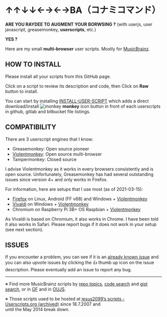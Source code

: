 ﻿↑↑↓↓←→←→BA（コナミコマンド）
=====================

**ARE YOU RAYDEE TO AUGMENT YOUR BORWSING ?** (with userjs, user javascript, 
greasemonkey, **userscripts**, etc.)

**YES ?**

Here are my small **multi‐browser** user scripts.
Mostly for [MusicBrainz](https://musicbrainz.org).


HOW TO INSTALL
--------------

Please install all your scripts from this GitHub page.

Click on a script to review its description and code, then 
Click on **Raw** button to install.

You can start by installing [INSTALL-USER-SCRIPT](https://github.com/jesus2099/konami-command/blob/master/INSTALL-USER-SCRIPT.user.js) 
which adds a direct download/install ![monkey](https://github.com/violentmonkey/violentmonkey/raw/1d911bffd7d4c37f82b5bcdada16f0b79fe0a70a/src/public/images/icon16.png) **monkey** icon button in front of each userscripts 
in github, gitlab and bitbucket file listings.


COMPATIBILITY
-------------

There are 3 userscript engines that I know:

- Greasemonkey: Open source pioneer
- [Violentmonkey](https://violentmonkey.github.io): Open source multi-browser
- Tampermonkey: Closed source

I advise Violentmonkey as it works in every browsers consistently and is open source.
Unfortunately, Greasemonkey has had several outstanding issues since version 4+ and only works in Firefox.

For information, here are setups that I use most (as of 2021-03-15):

- [Firefox](https://mozilla.org/firefox) on Linux, Android (FF v68) and Windows + [Violentmonkey][vm-ff]
- [Vivaldi](https://vivaldi.com) on Windows + [Violentmonkey][vm-ch]
- Chromium on Raspberry Pi 3B+ OS Raspbian + [Violentmonkey][vm-ch]

As Vivaldi is based on Chromium, it also works in Chrome.
I have been told it also works in Safari.
Please report bugs if it does not work in your setup (see next section).

ISSUES
------

If you encounter a problem, you can see if it is an [already known issue](https://github.com/jesus2099/konami-command/issues?q=is%3Aissue+is%3Aopen+sort%3Areactions-%2B1-desc) 
and you can also upvote issues by clicking the :+1: thumb up icon on the issue description.
Please eventually add an issue to report any bug.

---

※ Find more MusicBrainz scripts by [repo topics](https://github.com/search?q=topic%3Amusicbrainz+topic%3Auserscripts), [code search](https://github.com/search?l=JavaScript&o=desc&q=%22%3D%3DUserScript%3D%3D%22+MusicBrainz&s=indexed&type=Code) and [gist search](https://gist.github.com/search?l=JavaScript&o=desc&q=%22%3D%3DUserScript%3D%3D%22+MusicBrainz&s=stars), or in 
[GF](//greasyfork.org/scripts?set=9&sort=ratings) and in [OUJS](//openuserjs.org/group/musicbrainz?orderBy=rating&orderDir=desc).

※ Those scripts used to be hosted at 
[jesus2099’s scripts - Userscripts.org (archived)](https://web.archive.org/web/20131108065418/userscripts.org/users/31010/scripts) 
since 18.7.2007 and until the May 2014 break down.


[vm-ff]: https://addons.mozilla.org/firefox/addon/violentmonkey
[vm-ch]: https://chrome.google.com/webstore/detail/violentmonkey/jinjaccalgkegednnccohejagnlnfdag
